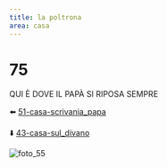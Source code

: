 ```yaml
---
title: la poltrona
area: casa
---
```

# 75
QUI È DOVE IL PAPÀ SI RIPOSA SEMPRE

⬅️ [51-casa-scrivania_papa](51-casa-scrivania_papa.md)

⬇️ [43-casa-sul_divano](43-casa-sul_divano.md)

![foto_55](_assets/preview_color/foto_55.jpg)